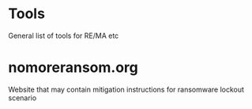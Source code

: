# Tools
General list of tools for RE/MA etc

# nomoreransom.org
Website that may contain mitigation instructions for ransomware lockout scenario
